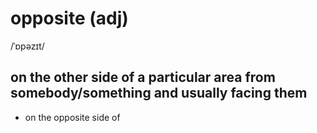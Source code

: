 # opposite (adj)

/ˈɒpəzɪt/

## on the other side of a particular area from somebody/something and usually facing them

- on the opposite side of